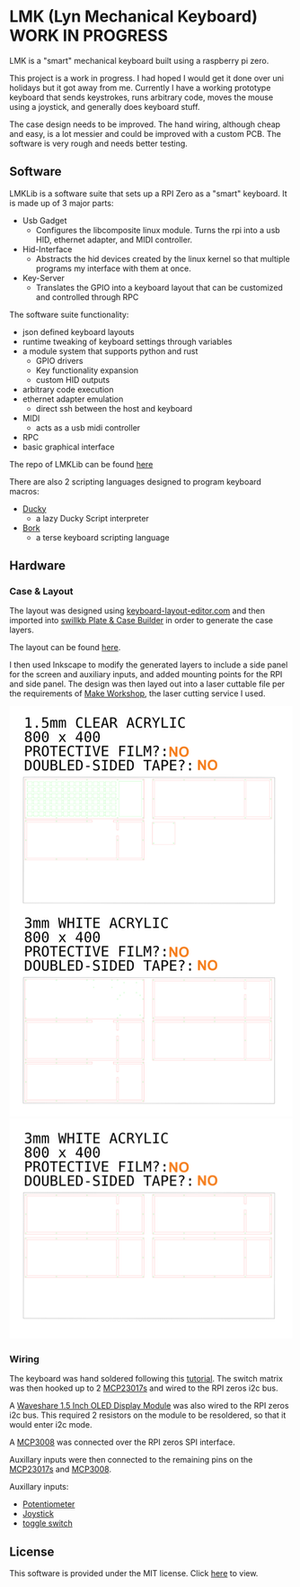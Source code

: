 # LMK (Lyn Mechanical Keyboard) WORK IN PROGRESS
LMK is a "smart" mechanical keyboard built using a raspberry pi zero.

This project is a work in progress. I had hoped I would get it done over uni holidays but it got away from me. Currently I have a working prototype keyboard that sends keystrokes, runs arbitrary code, moves the mouse using a joystick, and generally does keyboard stuff. 

The case design needs to be improved. The hand wiring, although cheap and easy, is a lot messier and could be improved with a custom PCB. The software is very rough and needs better testing.

## Software
LMKLib is a software suite that sets up a RPI Zero as a "smart" keyboard. It is made up of 3 major parts:
- Usb Gadget
  - Configures the libcomposite linux module. Turns the rpi into a usb HID, ethernet adapter, and MIDI controller. 
- Hid-Interface
  - Abstracts the hid devices created by the linux kernel so that multiple programs my interface with them at once.
- Key-Server
  - Translates the GPIO into a keyboard layout that can be customized and controlled through RPC

The software suite functionality:
- json defined keyboard layouts
- runtime tweaking of keyboard settings through variables
- a module system that supports python and rust
  - GPIO drivers 
  - Key functionality expansion
  - custom HID outputs
- arbitrary code execution
- ethernet adapter emulation
  - direct ssh between the host and keyboard
- MIDI
  - acts as a usb midi controller
- RPC
- basic graphical interface

The repo of LMKLib can be found [here](https://github.com/ellabellla/lmklib)

There are also 2 scripting languages designed to program keyboard macros:
- [Ducky](https://github.com/ellabellla/ducky)
  - a lazy Ducky Script interpreter
- [Bork](https://github.com/ellabellla/bork)
  - a terse keyboard scripting language

## Hardware

### Case & Layout
The layout was designed using [keyboard-layout-editor.com](http://www.keyboard-layout-editor.com/#/) and then imported into [swillkb Plate & Case Builder](http://builder.swillkb.com/) in order to generate the case layers.

The layout can be found [here](./layout.json).

I then used Inkscape to modify the generated layers to include a side panel for the screen and auxiliary inputs, and added mounting points for the RPI and side panel. The design was then layed out into a laser cuttable file per the requirements of [Make Workshop](https://makemodels.com.au/workshop/), the laser cutting service I used.

![case laser cut file](laser-cut-files/keyboard-laser-cut-final.svg)
![case laser cut file](laser-cut-files/keyboard-laser-cut-middle.svg)

### Wiring 
The keyboard was hand soldered following this [tutorial](https://geekhack.org/index.php?topic=87689.0). The switch matrix was then hooked up to 2 [MCP23017s](https://core-electronics.com.au/mcp23017-i2c-16-input-output-port-expander.html) and wired to the RPI zeros i2c bus.

A [Waveshare 1.5 Inch OLED Display Module](https://www.waveshare.com/wiki/1.5inch_OLED_Module) was also wired to the RPI zeros i2c bus. This required 2 resistors on the module to be resoldered, so that it would enter i2c mode.

A [MCP3008](https://core-electronics.com.au/mcp3008-8-channel-10-bit-adc-with-spi-interface.html) was connected over the RPI zeros SPI interface.

Auxillary inputs were then connected to the remaining pins on the [MCP23017s](https://core-electronics.com.au/mcp23017-i2c-16-input-output-port-expander.html) and [MCP3008](https://core-electronics.com.au/mcp3008-8-channel-10-bit-adc-with-spi-interface.html).

Auxillary inputs:
- [Potentiometer](https://core-electronics.com.au/rotary-potentiometer-10k-ohm-linear.html)
- [Joystick](https://www.jaycar.com.au/arduino-compatible-x-and-y-axis-joystick-module/p/XC4422)
- [toggle switch](https://core-electronics.com.au/mini-panel-mount-spdt-toggle-switch.html)

## License
This software is provided under the MIT license. Click [here](./LICENSE) to view.
